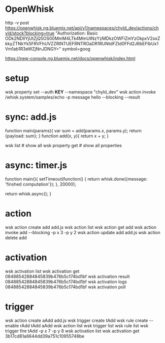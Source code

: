 # OpenWhisk

http -v post https://openwhisk.ng.bluemix.net/api/v1/namespaces/chyld_dev/actions/chyld/stock?blocking=true "Authorization: Basic ODk2NDllYjUtZjQ5OS00MmM4LTk4MmUtNzYzMDkzOWFiZmYzOkpxV2oxZkkyZTNkYk5FRVFhUVZZRlNTUEFRNTROaDR1RUNtdFZId0FFd2J6bEFlbUx1Vm1ab1R3eWZjNnJDNGY=" symbol=goog


https://new-console.ng.bluemix.net/docs/openwhisk/index.html

# setup
wsk property set --auth __KEY__ --namespace "chyld_dev"
wsk action invoke /whisk.system/samples/echo -p message hello --blocking --result

# sync: add.js
function main(params){
  var sum = add(params.x, params.y);
  return {payload: sum};
}
function add(x, y){
  return x + y;
}

wsk list # show all
wsk property get # show all properties

# async: timer.js
function main(){
  setTimeout(function() {
    return whisk.done({message: 'finshed computation'});
  }, 20000);

  return whisk.async();
}

# action
wsk action create add add.js
wsk action list
wsk action get add
wsk action invoke add --blocking -p x 3 -p y 2
wsk action update add add.js
wsk action delete add

# activation
wsk activation list
wsk activation get 08488542884845839b476b5c174bd1bf
wsk activation result 08488542884845839b476b5c174bd1bf
wsk activation logs 08488542884845839b476b5c174bd1bf
wsk activation poll

# trigger
wsk action create aAdd add.js 
wsk trigger create tAdd
wsk rule create --enable rAdd tAdd aAdd
wsk action list
wsk trigger list
wsk rule list
wsk trigger fire tAdd -p x 7 -p y 8
wsk activation list
wsk activation get 3b17cd81a6644dd39a751c10955748be
